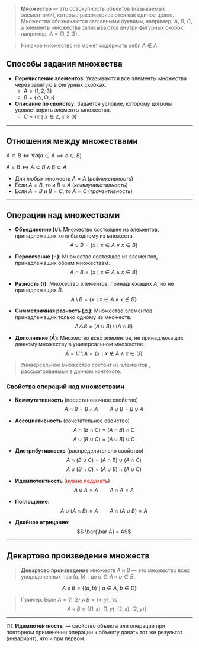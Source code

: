 > **Множество** — это совокупность объектов (называемых элементами), которые рассматриваются как единое целое. Множества обозначаются заглавными буквами, например, $A$, $B$, $C$, а элементы множества записываются внутри фигурных скобок, например, $A=\{1, 2, 3\}$.

>Никакое множество не может содержать себя $A \not\in A$


## Способы задания множества
- **Перечисление элементов**: Указываются все элементы множества через запятую в фигурных скобках.
	- $A = \{1, 2, 3\}$
	- $B = \{\bigtriangleup, \bigcirc, \square \}$
- **Описание по свойству**: Задается условие, которому должны удовлетворять элементы множества.
	- $C = \{x \mid x \in \mathbb{Z}, \; x \ge 0 \}$

---


## Отношения между множествами
$A \subset B \Longleftrightarrow \forall a (a \in A \implies a \in B)$

$A = B \Longleftrightarrow A \subset B \; \wedge \; B \subset A$
- Для любых множеств $A = A$ (*рефлексивность*)
- Если $A = B$, то и $B = A$ (*коммуникативность*)
- Если $A = B$ и $B = C$, то $A = C$ (*транзитивность*)

---


## Операции над множествами
- **Объединение ($\cup$)**: Множество состоящее из элементов, принадлежащих хотя бы одному из множеств.
	$$A \cup B = \{x \mid x\in A \vee x \in B \}$$

- **Пересечение ($\cap$)**: Множество состоящее из элементов, принадлежащих обоим множествам.
	$$A \cap B = \{x \mid x \in A \wedge x \in B\}$$
	
- **Разность ($\setminus$)**: Множество элементов, принадлежащих $A$, но не принадлежащих $B$.
	$$A \setminus B = \{x \mid x \in A \wedge x \not\in B\}$$

- **Симметричная разность ($\triangle$)**: Множество элементов принадлежащих только одному из множеств.
	$$A \triangle B = (A \cup B) \setminus (A \cap B) $$

- **Дополнение ($\bar A$)**: Множество всех элементов, не принадлежащих данному множеству в универсальном множестве.
	$$\bar A = U \setminus A = \{x \mid x \not\in A \wedge x \in U\}$$
>Универсальное множество состоит из элементов , рассматриваемых в данном контексте.

### Свойства операций над множествами
- **Коммутативность** (перестановочное свойство)
	$$A \cap B = B \cap A
	\qquad
	A \cup B = B \cup A
	$$
- **Ассоциативность** (сочетательное свойство)
	$$A \cap (B \cap C) = (A \cap B) \cap C$$
	$$A \cup (B \cup C) = (A \cup B) \cup C$$

- **Дистрибутивность** (распределительно свойство)
	$$A \cap (B \cup C) = (A \cap B) \cup (A \cap C)$$
	$$A \cup (B \cap C) = (A \cup B) \cap (A \cup C)$$
	
- **Идемпотентность** (<font style="color:red">нужно подумать</font>)
	$$A \cup A = A
	\qquad
	A \cap A = A $$
- **Поглощение**: 
	$$A \cup (A \cap B) = A
	\qquad
	A \cap (A \cup B) = A$$
- **Двойное отрицание**:
	$$ \bar{\bar A} = A$$

---


## Декартово произведение множеств
> **Декартово произведение** множеств $A$ и $B$ — это множество всех упорядоченных пар $(a,b)$, где $a \in A$ и $b \in B$.

$$A \times B = \{ (a, b) \mid a \in A, \; b \in D \}$$

>Пример: 
>Если $A = \{1, 2\}$ и $B = \{x, y\}$, то:
>$$A \times B = \{ (1, x), \;(1, y), \;(2, x), \;(2, y) \}$$


---
[1]: **Идемпоте́нтность**  — свойство объекта или операции при повторном применении операции к объекту давать тот же результат (инвариант), что и при первом.